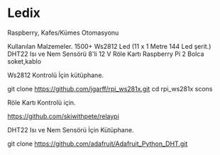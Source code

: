 # Ledix
Raspberry, Kafes/Kümes Otomasyonu

Kullanılan Malzemeler.
1500+ Ws2812 Led (11 x 1 Metre 144 Led şerit.)
DHT22 Isı ve Nem Sensörü
8'li 12 V Röle Kartı
Raspberry Pi 2
Bolca soket,kablo



Ws2812 Kontrolü İçin kütüphane.

git clone https://github.com/jgarff/rpi_ws281x.git
cd rpi_ws281x
scons



Röle Kartı Kontrolü için.

https://github.com/skiwithpete/relaypi



DHT22 Isı ve Nem Sensörü İçin Kütüphane.

git clone https://github.com/adafruit/Adafruit_Python_DHT.git
